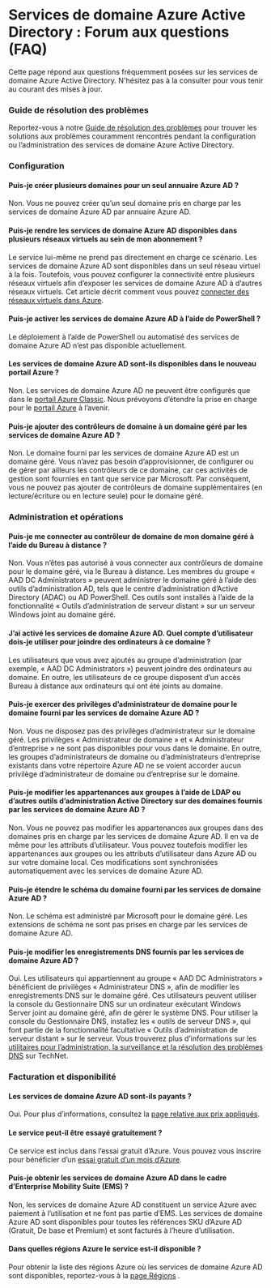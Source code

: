 <properties
    pageTitle="FAQ - Services de domaine Azure Active Directory | Microsoft Azure"
    description="Forum aux questions sur les services de domaine Azure Active Directory"
    services="active-directory-ds"
    documentationCenter=""
    authors="mahesh-unnikrishnan"
    manager="stevenpo"
    editor="curtand"/>

<tags
    ms.service="active-directory-ds"
    ms.workload="identity"
    ms.tgt_pltfrm="na"
    ms.devlang="na"
    ms.topic="article"
    ms.date="10/07/2016"
    ms.author="maheshu"/>


# <a name="azure-active-directory-domain-services:-frequently-asked-questions-(faqs)"></a>Services de domaine Azure Active Directory : Forum aux questions (FAQ)

Cette page répond aux questions fréquemment posées sur les services de domaine Azure Active Directory. N'hésitez pas à la consulter pour vous tenir au courant des mises à jour.

### <a name="troubleshooting-guide"></a>Guide de résolution des problèmes
Reportez-vous à notre [Guide de résolution des problèmes](active-directory-ds-troubleshooting.md) pour trouver les solutions aux problèmes couramment rencontrés pendant la configuration ou l’administration des services de domaine Azure Active Directory.


### <a name="configuration"></a>Configuration

#### <a name="can-i-create-multiple-domains-for-a-single-azure-ad-directory?"></a>Puis-je créer plusieurs domaines pour un seul annuaire Azure AD ?
 Non. Vous ne pouvez créer qu’un seul domaine pris en charge par les services de domaine Azure AD par annuaire Azure AD.  

#### <a name="can-i-make-azure-ad-domain-services-available-in-multiple-virtual-networks-within-my-subscription?"></a>Puis-je rendre les services de domaine Azure AD disponibles dans plusieurs réseaux virtuels au sein de mon abonnement ?
Le service lui-même ne prend pas directement en charge ce scénario. Les services de domaine Azure AD sont disponibles dans un seul réseau virtuel à la fois. Toutefois, vous pouvez configurer la connectivité entre plusieurs réseaux virtuels afin d’exposer les services de domaine Azure AD à d’autres réseaux virtuels. Cet article décrit comment vous pouvez [connecter des réseaux virtuels dans Azure](../vpn-gateway/virtual-networks-configure-vnet-to-vnet-connection.md).

#### <a name="can-i-enable-azure-ad-domain-services-using-powershell?"></a>Puis-je activer les services de domaine Azure AD à l’aide de PowerShell ?
Le déploiement à l’aide de PowerShell ou automatisé des services de domaine Azure AD n’est pas disponible actuellement.

#### <a name="is-azure-ad-domain-services-available-in-the-new-azure-portal?"></a>Les services de domaine Azure AD sont-ils disponibles dans le nouveau portail Azure ?
 Non. Les services de domaine Azure AD ne peuvent être configurés que dans le [portail Azure Classic](https://manage.windowsazure.com). Nous prévoyons d’étendre la prise en charge pour le [portail Azure](https://portal.azure.com) à l’avenir.

#### <a name="can-i-add-domain-controllers-to-an-azure-ad-domain-services-managed-domain?"></a>Puis-je ajouter des contrôleurs de domaine à un domaine géré par les services de domaine Azure AD ?
 Non. Le domaine fourni par les services de domaine Azure AD est un domaine géré. Vous n’avez pas besoin d’approvisionner, de configurer ou de gérer par ailleurs les contrôleurs de ce domaine, car ces activités de gestion sont fournies en tant que service par Microsoft. Par conséquent, vous ne pouvez pas ajouter de contrôleurs de domaine supplémentaires (en lecture/écriture ou en lecture seule) pour le domaine géré.

### <a name="administration-and-operations"></a>Administration et opérations

#### <a name="can-i-connect-to-the-domain-controller-for-my-managed-domain-using-remote-desktop?"></a>Puis-je me connecter au contrôleur de domaine de mon domaine géré à l’aide du Bureau à distance ?
 Non. Vous n’êtes pas autorisé à vous connecter aux contrôleurs de domaine pour le domaine géré, via le Bureau à distance. Les membres du groupe « AAD DC Administrators » peuvent administrer le domaine géré à l’aide des outils d’administration AD, tels que le centre d’administration d’Active Directory (ADAC) ou AD PowerShell. Ces outils sont installés à l’aide de la fonctionnalité « Outils d’administration de serveur distant » sur un serveur Windows joint au domaine géré.

#### <a name="i’ve-enabled-azure-ad-domain-services.-what-user-account-do-i-use-to-domain-join-machines-to-this-domain?"></a>J’ai activé les services de domaine Azure AD. Quel compte d’utilisateur dois-je utiliser pour joindre des ordinateurs à ce domaine ?
Les utilisateurs que vous avez ajoutés au groupe d’administration (par exemple, « AAD DC Administrators ») peuvent joindre des ordinateurs au domaine. En outre, les utilisateurs de ce groupe disposent d’un accès Bureau à distance aux ordinateurs qui ont été joints au domaine.

#### <a name="can-i-wield-domain-administrator-privileges-for-the-domain-provided-by-azure-ad-domain-services?"></a>Puis-je exercer des privilèges d’administrateur de domaine pour le domaine fourni par les services de domaine Azure AD ?
 Non. Vous ne disposez pas des privilèges d’administrateur sur le domaine géré. Les privilèges « Administrateur de domaine » et « Administrateur d’entreprise » ne sont pas disponibles pour vous dans le domaine. En outre, les groupes d’administrateurs de domaine ou d’administrateurs d’entreprise existants dans votre répertoire Azure AD ne se voient accorder aucun privilège d’administrateur de domaine ou d’entreprise sur le domaine.

#### <a name="can-i-modify-group-memberships-using-ldap-or-other-ad-administrative-tools-on-domains-provided-by-azure-ad-domain-services?"></a>Puis-je modifier les appartenances aux groupes à l’aide de LDAP ou d’autres outils d’administration Active Directory sur des domaines fournis par les services de domaine Azure AD ?
 Non. Vous ne pouvez pas modifier les appartenances aux groupes dans des domaines pris en charge par les services de domaine Azure AD. Il en va de même pour les attributs d’utilisateur. Vous pouvez toutefois modifier les appartenances aux groupes ou les attributs d’utilisateur dans Azure AD ou sur votre domaine local. Ces modifications sont synchronisées automatiquement avec les services de domaine Azure AD.

#### <a name="can-i-extend-the-schema-of-the-domain-provided-by-azure-ad-domain-services?"></a>Puis-je étendre le schéma du domaine fourni par les services de domaine Azure AD ?
 Non. Le schéma est administré par Microsoft pour le domaine géré. Les extensions de schéma ne sont pas prises en charge par les services de domaine Azure AD.

#### <a name="can-i-modify-dns-records-provided-by-azure-ad-domain-services?"></a>Puis-je modifier les enregistrements DNS fournis par les services de domaine Azure AD ?
 Oui. Les utilisateurs qui appartiennent au groupe « AAD DC Administrators » bénéficient de privilèges « Administrateur DNS », afin de modifier les enregistrements DNS sur le domaine géré. Ces utilisateurs peuvent utiliser la console du Gestionnaire DNS sur un ordinateur exécutant Windows Server joint au domaine géré, afin de gérer le système DNS. Pour utiliser la console du Gestionnaire DNS, installez les « outils de serveur DNS », qui font partie de la fonctionnalité facultative « Outils d’administration de serveur distant » sur le serveur. Vous trouverez plus d’informations sur les [utilitaires pour l’administration, la surveillance et la résolution des problèmes DNS](https://technet.microsoft.com/library/cc753579.aspx) sur TechNet.

### <a name="billing-and-availability"></a>Facturation et disponibilité

#### <a name="is-azure-ad-domain-services-a-paid-service?"></a>Les services de domaine Azure AD sont-ils payants ?
 Oui. Pour plus d’informations, consultez la [page relative aux prix appliqués](https://azure.microsoft.com/pricing/details/active-directory-ds/).

#### <a name="is-there-a-free-trial-for-the-service?"></a>Le service peut-il être essayé gratuitement ?
Ce service est inclus dans l’essai gratuit d’Azure. Vous pouvez vous inscrire pour bénéficier d’un [essai gratuit d’un mois d’Azure](https://azure.microsoft.com/pricing/free-trial/).

#### <a name="can-i-get-azure-ad-domain-services-as-part-of-enterprise-mobility-suite-(ems)?"></a>Puis-je obtenir les services de domaine Azure AD dans le cadre d’Enterprise Mobility Suite (EMS) ?
Non, les services de domaine Azure AD constituent un service Azure avec paiement à l’utilisation et ne font pas partie d’EMS. Les services de domaine Azure AD sont disponibles pour toutes les références SKU d’Azure AD (Gratuit, De base et Premium) et sont facturés à l’heure d’utilisation.

#### <a name="what-azure-regions-is-the-service-available-in?"></a>Dans quelles régions Azure le service est-il disponible ?
Pour obtenir la liste des régions Azure où les services de domaine Azure AD sont disponibles, reportez-vous à la [page Régions](active-directory-ds-regions.md) .



<!--HONumber=Oct16_HO2-->



